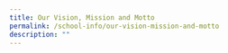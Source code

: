 ```yaml
---
title: Our Vision, Mission and Motto
permalink: /school-info/our-vision-mission-and-motto
description: ""
---
```


